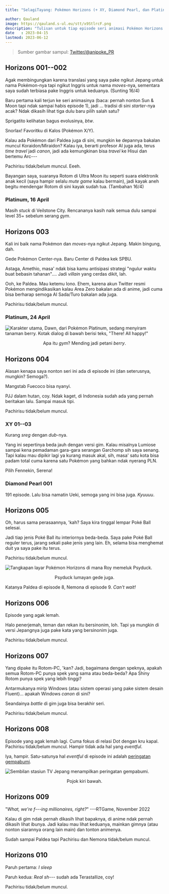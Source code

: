 ```yaml
---
title: "SelagiTayang: Pokémon Horizons (+ XY, Diamond Pearl, dan Platinum)"

author: Qauland
image: https://qauland.s-ul.eu/stt/x9StlrcF.png
description: "Tulisan untuk tiap episode seri animasi Pokémon Horizons yang mulai tayang di kuartal kedua 2023. Plus, seri Pokémon XY, seri Pokémon Diamond Pearl, dan gim Pokémon Platinum."
date   : 2023-04-15
lastmod: 2023-06-12
---
```


> Sumber gambar sampul: [Twitter/@anipoke_PR](https://twitter.com/anipoke_PR/status/1631603069950517253)

## Horizons 001--002

Agak membingungkan karena translasi yang saya pake ngikut Jepang untuk nama Pokémon-nya tapi ngikut Inggris untuk nama *moves*-nya, sementara saya sudah terbiasa pake Inggris untuk keduanya. (Sunting 16/4)

Baru pertama kali terjun ke seri animasinya (baca: pernah nonton Sun & Moon tapi ndak sampai habis episode 1), jadi ... tradisi di sini *starter*-nya acak? Ndak dikasih lihat tiga dulu baru pilih salah satu?

Sprigatito kelihatan bagus evolusinya, *btw*.

Snorlax! Favoritku di Kalos (Pokémon X/Y).

Kalau ada Pokémon dari Paldea juga di sini, mungkin ke depannya bakalan muncul Koraidon/Miraidon? Kalau iya, berarti profesor AI juga ada, terus *time travel* jadi *canon*, jadi ada kemungkinan bisa *travel* ke Hisui dan bertemu Arc---

Pachirisu tidak/belum muncul. Eeeh.

Bayangan saya, suaranya Rotom di Ultra Moon itu seperti suara elektronik anak kecil (saya hampir selalu *mute game* kalau bermain), jadi kayak aneh begitu mendengar Rotom di sini kayak sudah tua. (Tambahan 16/4)

### Platinum, 16 April

Masih *stuck* di Veilstone City. Rencananya kasih naik semua dulu sampai level 35+ sebelum serang *gym*.

## Horizons 003

Kali ini baik nama Pokémon dan *moves*-nya ngikut Jepang. Makin bingung, dah.

Gede Pokémon Center-nya. Baru Center di Paldea kek SPBU.

Astaga, Amethio, masa' ndak bisa kamu antisipasi strategi "ngulur waktu buat bebasin tahanan".... Jadi *villain* yang cerdas dikit, lah.

Ooh, ke Paldea. Mau ketemu Iono. Ehem, karena akun Twitter resmi Pokémon mengindikasikan kalau Area Zero bakalan ada di anime, jadi cuma bisa berharap semoga AI Sada/Turo bakalan ada juga.

Pachirisu tidak/belum muncul.

### Platinum, 24 April

![Karakter utama, Dawn, dari Pokémon Platinum, sedang menyiram tanaman berry. Kotak dialog di bawah berisi teks, "There! All happy!"](/images/outside_veilstone_512.png)

<p align="center">Apa itu <i>gym</i>? Mending jadi petani <i>berry</i>.</p>

## Horizons 004

Alasan kenapa saya nonton seri ini ada di episode ini (dan seterusnya, mungkin? Semoga?).

Mangstab Fuecoco bisa nyanyi.

PJJ dalam hutan, coy. Ndak kaget, di Indonesia sudah ada yang pernah beritakan lalu. Sampai masuk tipi.

Pachirisu tidak/belum muncul.

### XY 01--03

Kurang *sreg* dengan *dub*-nya.

Yang ini sepertinya beda jauh dengan versi gim. Kalau misalnya Lumiose sampai kena pemadaman gara-gara serangan Garchomp sih saya senang. Tapi kalau mau dipikir lagi ya kurang masuk akal, sih, masa' satu kota bisa padam total cuma karena satu Pokémon yang bahkan ndak nyerang PLN.

Pilih Fennekin, Serena!

### Diamond Pearl 001

191 episode. Lalu bisa namatin Ueki, semoga yang ini bisa juga. *Kyuuuu*.

## Horizons 005

Oh, harus sama perasaannya, 'kah? Saya kira tinggal lempar Poké Ball selesai.

Jadi tiap jenis Poké Ball itu interiornya beda-beda. Saya pake Poké Ball reguler terus, jarang sekali pake jenis yang lain. Eh, selama bisa menghemat duit ya saya pake itu terus.

Pachirisu tidak/belum muncul.

![Tangkapan layar Pokémon Horizons di mana Roy memeluk Psyduck.](/images/psyduck.jpg)

<p align="center">Psyduck lumayan gede juga.</p>

Katanya Paldea di episode 8, Nemona di episode 9. *Can't wait!*

## Horizons 006

Episode yang agak lemah.

Halo penerjemah, teman dan rekan itu bersinonim, loh. Tapi ya mungkin di versi Jepangnya juga pake kata yang bersinonim juga.

Pachirisu tidak/belum muncul.

## Horizons 007

Yang dipake itu Rotom-PC, 'kan? Jadi, bagaimana dengan speknya, apakah semua Rotom-PC punya spek yang sama atau beda-beda? Apa Shiny Rotom punya spek yang lebih tinggi?

Antarmukanya mirip Windows (atau sistem operasi yang pake sistem desain Fluent)... apakah Windows *canon* di sini?

Seandainya *battle* di gim juga bisa berakhir seri.

Pachirisu tidak/belum muncul.

## Horizons 008

Episode yang agak lemah lagi. Cuma fokus di relasi Dot dengan kru kapal. Pachirisu tidak/belum muncul. Hampir tidak ada hal yang *eventful*.

Iya, hampir. Satu-satunya hal *eventful* di episode ini adalah [peringatan gempabumi](https://youtu.be/c44rvgMuwZA).

![Sembilan stasiun TV Jepang menampilkan peringatan gempabumi.](/images/Screenshot_2023-06-04-min.png)

<p align="center">Pojok kiri bawah.</p>

## Horizons 009

"*What, we're f---ing millionaires, right?*" ---RTGame, November 2022

Kalau di gim ndak pernah dikasih lihat bapaknya, di anime ndak pernah dikasih lihat ibunya. Jadi kalau mau lihat keduanya, mainkan gimnya (atau nonton siarannya orang lain main) dan tonton animenya.

Sudah sampai Paldea tapi Pachirisu dan Nemona tidak/belum muncul.

## Horizons 010

Paruh pertama: *I sleep*

Paruh kedua: *Real sh---* sudah ada Terastallize, coy!

Pachirisu tidak/belum muncul.
